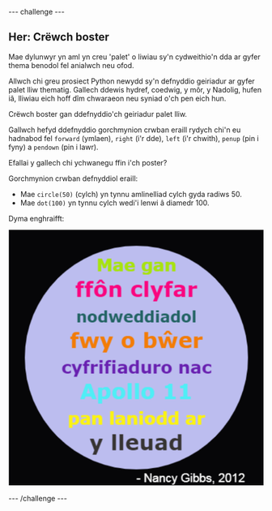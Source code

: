 \--- challenge \---

## Her: Crëwch boster

Mae dylunwyr yn aml yn creu 'palet' o liwiau sy'n cydweithio'n dda ar gyfer thema benodol fel anialwch neu ofod.

Allwch chi greu prosiect Python newydd sy'n defnyddio geiriadur ar gyfer palet lliw thematig. Gallech ddewis hydref, coedwig, y môr, y Nadolig, hufen iâ, lliwiau eich hoff dîm chwaraeon neu syniad o'ch pen eich hun.

Crëwch boster gan ddefnyddio'ch geiriadur palet lliw.

Gallwch hefyd ddefnyddio gorchmynion crwban eraill rydych chi'n eu hadnabod fel `forward` (ymlaen), `right` (i'r dde), `left` (i'r chwith), `penup` (pin i fyny) a `pendown` (pin i lawr).

Efallai y gallech chi ychwanegu ffin i'ch poster?

Gorchmynion crwban defnyddiol eraill:

+ Mae `circle(50)` (cylch) yn tynnu amlinelliad cylch gyda radiws 50.
+ Mae `dot(100)` yn tynnu cylch wedi'i lenwi â diamedr 100. 

Dyma enghraifft:

![sgrinlun](images/colourful-finished.png)

\--- /challenge \---